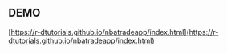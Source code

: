 ## DEMO

[https://r-dtutorials.github.io/nbatradeapp/index.html](https://r-dtutorials.github.io/nbatradeapp/index.html)

